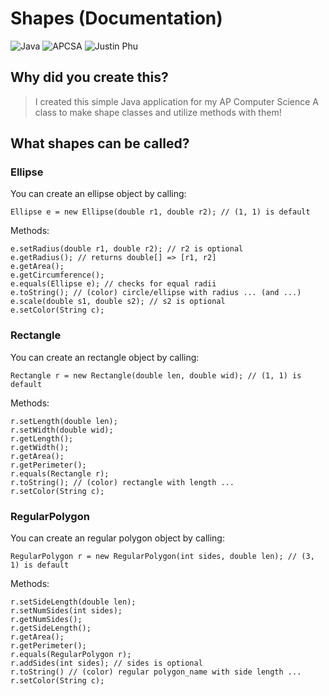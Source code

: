 # Shapes (Documentation)
![Java](https://badgen.net/badge/Language/Java/yellow) ![APCSA](https://badgen.net/badge/Class/AP%20Computer%20Science%20A/orange) ![Justin Phu](https://badgen.net/badge/Made%20By/Justin%20Phu/red)

## Why did you create this?

> I created this simple Java application for my AP Computer Science A class to make shape classes and utilize methods with them!

## What shapes can be called?
### Ellipse 
You can create an ellipse object by calling:
```
Ellipse e = new Ellipse(double r1, double r2); // (1, 1) is default
```
Methods:
```
e.setRadius(double r1, double r2); // r2 is optional
e.getRadius(); // returns double[] => [r1, r2]
e.getArea();
e.getCircumference();
e.equals(Ellipse e); // checks for equal radii
e.toString(); // (color) circle/ellipse with radius ... (and ...)
e.scale(double s1, double s2); // s2 is optional
e.setColor(String c);
```

### Rectangle 
You can create an rectangle object by calling:
```
Rectangle r = new Rectangle(double len, double wid); // (1, 1) is default
```
Methods:
```
r.setLength(double len);
r.setWidth(double wid);
r.getLength();
r.getWidth();
r.getArea();
r.getPerimeter();
r.equals(Rectangle r);
r.toString(); // (color) rectangle with length ...
r.setColor(String c);
```

### RegularPolygon 
You can create an regular polygon object by calling:
```
RegularPolygon r = new RegularPolygon(int sides, double len); // (3, 1) is default
```
Methods:
```
r.setSideLength(double len);
r.setNumSides(int sides);
r.getNumSides();
r.getSideLength();
r.getArea();
r.getPerimeter();
r.equals(RegularPolygon r);
r.addSides(int sides); // sides is optional
r.toString() // (color) regular polygon_name with side length ...
r.setColor(String c);
```
